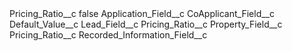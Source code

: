 <?xml version="1.0" encoding="UTF-8"?>
<CustomMetadata xmlns="http://soap.sforce.com/2006/04/metadata" xmlns:xsi="http://www.w3.org/2001/XMLSchema-instance" xmlns:xsd="http://www.w3.org/2001/XMLSchema">
    <label>Pricing_Ratio__c</label>
    <protected>false</protected>
    <values>
        <field>Application_Field__c</field>
        <value xsi:nil="true"/>
    </values>
    <values>
        <field>CoApplicant_Field__c</field>
        <value xsi:nil="true"/>
    </values>
    <values>
        <field>Default_Value__c</field>
        <value xsi:nil="true"/>
    </values>
    <values>
        <field>Lead_Field__c</field>
        <value xsi:type="xsd:string">Pricing_Ratio__c</value>
    </values>
    <values>
        <field>Property_Field__c</field>
        <value xsi:type="xsd:string">Pricing_Ratio__c</value>
    </values>
    <values>
        <field>Recorded_Information_Field__c</field>
        <value xsi:nil="true"/>
    </values>
</CustomMetadata>
